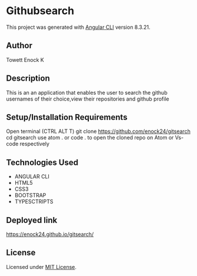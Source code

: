 # Githubsearch
This project was generated with [Angular CLI](https://github.com/angular/angular-cli) version 8.3.21.
## Author
Towett Enock K
## Description
This is an an application that enables the user to search the github usernames of their choice,view their repositories and github profile
## Setup/Installation Requirements
 Open terminal (CTRL ALT T)
 git clone https://github.com/enock24/gitsearch 
 cd gitsearch
 use atom . or code . to open the cloned repo on Atom or Vs-code respectively
 ## Technologies Used
- ANGULAR CLI
- HTML5
- CSS3
- BOOTSTRAP
- TYPESCTRIPTS
## Deployed link

https://enock24.github.io/gitsearch/


## License
Licensed under [MIT License](license).